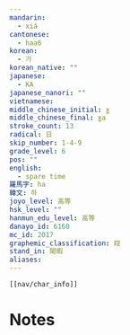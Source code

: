 ```yaml
---
mandarin:
  - xiá
cantonese:
  - haa6
korean:
  - 가
korean_native: ""
japanese:
  - KA
japanese_nanori: ""
vietnamese:
middle_chinese_initial: ɣ
middle_chinese_final: ɣa
stroke_count: 13
radical: 日
skip_number: 1-4-9
grade_level: 6
pos: ""
english:
  - spare time
羅馬字: ha
韓文: 하
joyo_level: 高等
hsk_level: ""
hanmun_edu_level: 高等
danayo_id: 6160
mc_id: 2017
graphemic_classification: 叚
stand_in: 閑暇
aliases:
---
```

```meta-bind-embed
[[nav/char_info]]
```

# Notes

